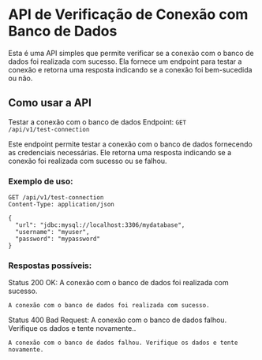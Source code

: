 # API de Verificação de Conexão com Banco de Dados
Esta é uma API simples que permite verificar se a conexão com o banco de dados foi realizada com sucesso. Ela fornece um endpoint para testar a conexão e retorna uma resposta indicando se a conexão foi bem-sucedida ou não.

## Como usar a API
Testar a conexão com o banco de dados
Endpoint: <code>GET /api/v1/test-connection</code>

Este endpoint permite testar a conexão com o banco de dados fornecendo as credenciais necessárias. Ele retorna uma resposta indicando se a conexão foi realizada com sucesso ou se falhou.

### Exemplo de uso:

```http request
GET /api/v1/test-connection
Content-Type: application/json

{
  "url": "jdbc:mysql://localhost:3306/mydatabase",
  "username": "myuser",
  "password": "mypassword"
}

```

### Respostas possíveis:

Status 200 OK: A conexão com o banco de dados foi realizada com sucesso.
```http request
A conexão com o banco de dados foi realizada com sucesso.
```

Status 400 Bad Request: A conexão com o banco de dados falhou. Verifique os dados e tente novamente..
```http request
A conexão com o banco de dados falhou. Verifique os dados e tente novamente.
```